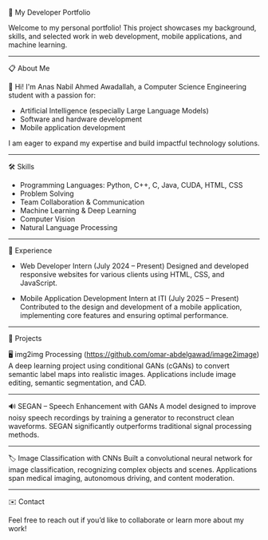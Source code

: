 💼 My Developer Portfolio

Welcome to my personal portfolio! This project showcases my background, skills, and selected work in web development, mobile applications, and machine learning.

---------------------------------------------------------------------------------------------------------------

📋 About Me

👋 Hi! I'm Anas Nabil Ahmed Awadallah, a Computer Science Engineering student with a passion for:

- Artificial Intelligence (especially Large Language Models)
- Software and hardware development
- Mobile application development

I am eager to expand my expertise and build impactful technology solutions.

---------------------------------------------------------------------------------------------------------------

🛠️ Skills

- Programming Languages: Python, C++, C, Java, CUDA, HTML, CSS
- Problem Solving
- Team Collaboration & Communication
- Machine Learning & Deep Learning
- Computer Vision
- Natural Language Processing

---------------------------------------------------------------------------------------------------------------

 💼 Experience

- Web Developer Intern (July 2024 – Present) 
  Designed and developed responsive websites for various clients using HTML, CSS, and JavaScript.

- Mobile Application Development Intern at ITI (July 2025 – Present) 
  Contributed to the design and development of a mobile application, implementing core features and ensuring optimal performance.

---------------------------------------------------------------------------------------------------------------

🚀 Projects

 🖥️ img2img Processing (https://github.com/omar-abdelgawad/image2image)
A deep learning project using conditional GANs (cGANs) to convert semantic label maps into realistic images. Applications include image editing, semantic segmentation, and CAD.

---------------------------------------------------------------------------------------------------------------

 🔊 SEGAN – Speech Enhancement with GANs
A model designed to improve noisy speech recordings by training a generator to reconstruct clean waveforms. SEGAN significantly outperforms traditional signal processing methods.

---------------------------------------------------------------------------------------------------------------

🏷️ Image Classification with CNNs
Built a convolutional neural network for image classification, recognizing complex objects and scenes. Applications span medical imaging, autonomous driving, and content moderation.

---------------------------------------------------------------------------------------------------------------

 ✉️ Contact

Feel free to reach out if you’d like to collaborate or learn more about my work!

